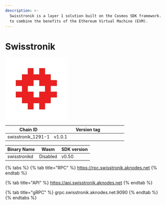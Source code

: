 ```yaml
---
description: >-
  Swisstronik is a layer 1 solution built on the Cosmos SDK framework. It aims
  to combine the benefits of the Ethereum Virtual Machine (EVM).
---
```


# Swisstronik

![](../.gitbook/assets/1673641806600.jpeg)

<table><thead><tr><th>Chain ID</th><th width="218.33333333333331">Version tag</th></tr></thead><tbody><tr><td>swisstronik_1291-1</td><td>v1.0.1</td></tr></tbody></table>



| Binary Name  | Wasm     | SDK version |
| ------------ | -------- | ----------- |
| swisstronikd | Disabled | v0.50       |

{% tabs %}
{% tab title="RPC" %}
https://rpc.swisstronik.aknodes.net
{% endtab %}

{% tab title="API" %}
https://api.swisstronik.aknodes.net
{% endtab %}

{% tab title="gRPC" %}
grpc.swisstronik.aknodes.net:9090
{% endtab %}
{% endtabs %}

